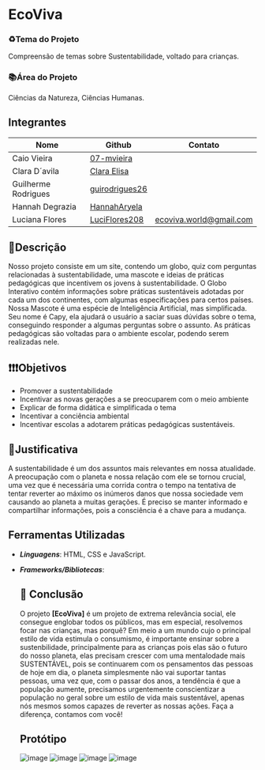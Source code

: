 # EcoViva
### ♻️Tema do Projeto
Compreensão de temas sobre Sustentabilidade, voltado para crianças.
### 📚Área do Projeto
Ciências da Natureza, Ciências Humanas.
## Integrantes
|         Nome         |      Github       |        Contato        |
|----------------------|-------------------|-----------------------|                 
| Caio Vieira          | [07-mvieira](https://github.com/07-mvieira)      |                       |
| Clara D´avila        | [Clara Elisa](https://github.com/Claraelisa05)     |                       |
| Guilherme Rodrigues  | [guirodrigues26](https://github.com/guirodrigues26)  |                       |
| Hannah Degrazia      | [HannahAryela](https://github.com/HannahAryela)    |                       |
| Luciana Flores       | [LuciFlores208](https://github.com/LuciFlores208)   |ecoviva.world@gmail.com|                         |          
## 📝Descrição
Nosso projeto consiste em um site, contendo um globo, quiz com perguntas relacionadas à sustentabilidade, uma mascote e ideias de práticas pedagógicas que incentivem os jovens à sustentabilidade. O Globo Interativo contém informações sobre práticas sustentáveis adotadas por cada um dos continentes, com algumas especificações para certos países. Nossa Mascote é uma espécie de Inteligência Artificial, mas simplificada. Seu nome é Capy, ela ajudará o usuário a saciar suas dúvidas sobre o tema, conseguindo responder a algumas perguntas sobre o assunto. As práticas pedagógicas são voltadas para o ambiente escolar, podendo serem realizadas nele. 
## ❗❗❗Objetivos
- Promover a sustentabilidade
- Incentivar as novas gerações a se preocuparem com o meio ambiente
- Explicar de forma didática e simplificada o tema
- Incentivar a conciência ambiental
- Incentivar escolas a adotarem práticas pedagógicas sustentáveis.

## 🤔Justificativa
A sustentabilidade é um dos assuntos mais relevantes em nossa atualidade. A preocupação com o planeta e nossa relação com ele se tornou crucial, uma vez que é necessária uma corrida contra o tempo na tentativa de tentar reverter ao máximo os inúmeros danos que nossa sociedade vem causando ao planeta a muitas gerações. É preciso se manter informado e compartilhar informações, pois a consciência é a chave para a mudança.
## Ferramentas Utilizadas
- _**Linguagens**_: HTML, CSS e JavaScript.
- _**Frameworks/Bibliotecas**_:

  ## 🎉 Conclusão
  O projeto **[EcoViva]** é um projeto de extrema relevância social, ele consegue englobar todos os públicos, mas em especial, resolvemos focar nas crianças,
  mas porquê? Em meio a um mundo cujo o principal estilo de vida estimula o consumismo, é importante ensinar sobre a sustenbilidade, principalmente para as crianças
  pois elas são o futuro do nosso planeta, elas precisam crescer com uma mentalodade mais SUSTENTÁVEL, pois se continuarem com os pensamentos das pessoas de hoje em 
  dia, o 
  planeta simplesmente não vai suportar tantas pessoas, uma vez que, com o passar dos anos, a tendência é que a população aumente, precisamos urgentemente 
  conscientizar a população no geral sobre um estilo de vida mais sustentável, apenas nós mesmos somos capazes de reverter as nossas ações.
  Faça a diferença, contamos com você!

  ## Protótipo
  ![image](https://github.com/user-attachments/assets/a97cdedc-5bcf-4540-ae77-9657687c980a)  ![image](https://github.com/user-attachments/assets/0d9834f3-70c2-4976-9fc4-63b572b934ce)
  ![image](https://github.com/user-attachments/assets/214e2e32-c7e5-4e7f-b72e-e2fee23b8677) ![image](https://github.com/user-attachments/assets/07bca3de-04ec-45c7-bf02-b1c69b0c228d)




